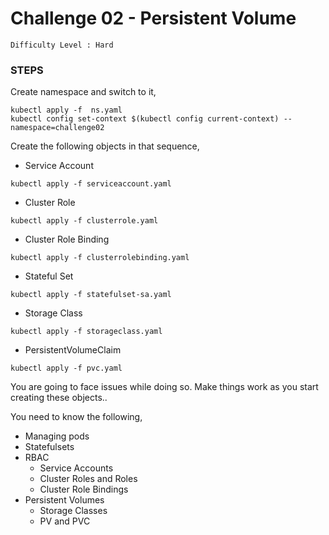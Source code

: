 # Challenge 02 - Persistent Volume

`Difficulty Level : Hard`

### STEPS

Create namespace and switch to it, 

```
kubectl apply -f  ns.yaml
kubectl config set-context $(kubectl config current-context) --namespace=challenge02
``` 

Create the following objects in that sequence, 

  * Service Account 

```
kubectl apply -f serviceaccount.yaml
```

  * Cluster Role 

```
kubectl apply -f clusterrole.yaml
```

  * Cluster Role Binding 

```
kubectl apply -f clusterrolebinding.yaml
```

  * Stateful Set 

```
kubectl apply -f statefulset-sa.yaml
```

  * Storage Class 

```
kubectl apply -f storageclass.yaml
```
  * PersistentVolumeClaim 

```
kubectl apply -f pvc.yaml
```

You are going to face issues while doing so. Make things work as you start creating these objects.. 

You need to know the following, 
  - Managing pods
  - Statefulsets
  - RBAC 
     - Service Accounts 
     - Cluster Roles and Roles 
     - Cluster Role Bindings 
  - Persistent Volumes 
     - Storage Classes
     - PV and PVC 



